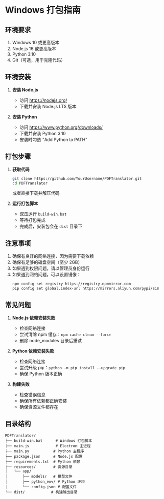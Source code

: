 # Windows 打包指南

## 环境要求

1. Windows 10 或更高版本
2. Node.js 16 或更高版本
3. Python 3.10
4. Git（可选，用于克隆代码）

## 环境安装

1. **安装 Node.js**
   - 访问 https://nodejs.org/
   - 下载并安装 Node.js LTS 版本

2. **安装 Python**
   - 访问 https://www.python.org/downloads/
   - 下载并安装 Python 3.10
   - 安装时勾选 "Add Python to PATH"

## 打包步骤

1. **获取代码**
   ```bash
   git clone https://github.com/YourUsername/PDFTranslator.git
   cd PDFTranslator
   ```
   或者直接下载并解压代码

2. **运行打包脚本**
   - 双击运行 `build-win.bat`
   - 等待打包完成
   - 完成后，安装包会在 `dist` 目录下

## 注意事项

1. 确保有良好的网络连接，因为需要下载依赖
2. 确保有足够的磁盘空间（至少 2GB）
3. 如果遇到权限问题，请以管理员身份运行
4. 如果遇到网络问题，可以设置镜像：
   ```bash
   npm config set registry https://registry.npmmirror.com
   pip config set global.index-url https://mirrors.aliyun.com/pypi/simple/
   ```

## 常见问题

1. **Node.js 依赖安装失败**
   - 检查网络连接
   - 尝试清除 npm 缓存：`npm cache clean --force`
   - 删除 node_modules 目录后重试

2. **Python 依赖安装失败**
   - 检查网络连接
   - 尝试升级 pip：`python -m pip install --upgrade pip`
   - 确保 Python 版本正确

3. **构建失败**
   - 检查错误信息
   - 确保所有依赖都正确安装
   - 确保资源文件都存在

## 目录结构

```
PDFTranslator/
├── build-win.bat      # Windows 打包脚本
├── main.js            # Electron 主进程
├── main.py           # Python 主程序
├── package.json      # Node.js 配置
├── requirements.txt  # Python 依赖
├── resources/        # 资源目录
│   └── app/
│       ├── models/   # 模型文件
│       ├── python_env/ # Python 环境
│       └── config.json # 配置文件
└── dist/            # 构建输出目录
```
